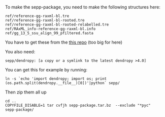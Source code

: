 To make the sepp-package, you need to
make the following structures here:

```
ref/reference-gg-raxml-bl.tre
ref/reference-gg-raxml-bl-rooted.tre
ref/reference-gg-raxml-bl-rooted-relabelled.tre
ref/RAxML_info-reference-gg-raxml-bl.info
ref/gg_13_5_ssu_align_99_pfiltered.fasta
```
You have to get these from the [this repo](https://raw.github.com/smirarab/sepp-refs/master/gg/sepp-package.tar.bz) (too big for here)

You also need:
```
sepp/dendropy: [a copy or a symlink to the latest dendropy >4.0]
```
You can get this for example by running:
```
ln -s `echo 'import dendropy; import os; print (os.path.split(dendropy.__file__)[0])'|python` sepp/
```

Then zip them all up

```
cd ..
COPYFILE_DISABLE=1 tar cvfjh sepp-package.tar.bz  --exclude "*pyc" sepp-package/
```
